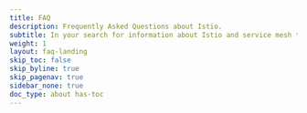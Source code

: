 ```yaml
---
title: FAQ
description: Frequently Asked Questions about Istio.
subtitle: In your search for information about Istio and service mesh technology, we hope this FAQ helps! 
weight: 1
layout: faq-landing
skip_toc: false
skip_byline: true
skip_pagenav: true
sidebar_none: true
doc_type: about has-toc
---
```

